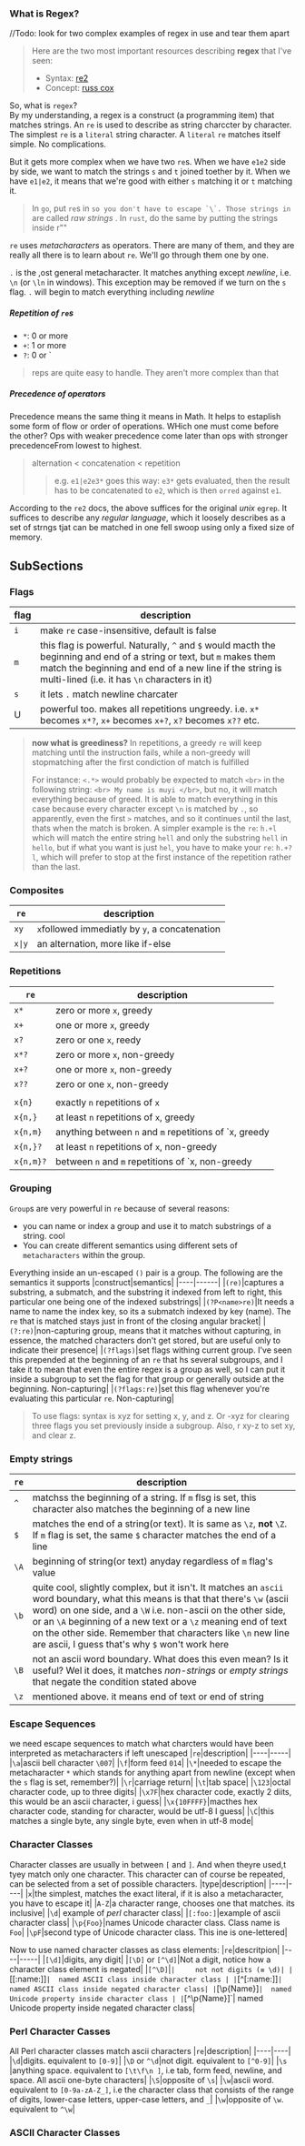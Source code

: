 ### What is Regex?
//Todo: look for two complex examples of regex in use and tear them apart
> Here are the two most important resources describing **regex** that I've seen:  
> - Syntax: [re2](https://github.com/google/re2/wiki/Syntax)
> - Concept: [russ cox](https://swtch.com/~rsc/regexp/regexp1.html)

So, what is `regex`?  
By my understanding, a regex is a construct (a programming item) that matches strings. An `re` is used to describe as string charccter by character.
The simplest `re` is a `literal` string character. A `literal` `re` matches  itself simple. No complications.  

But it gets more complex when we have two `re`s. When we have `e1e2` side by side, we want to match the strings `s` and `t` joined toether by it.
When we have `e1|e2`, it means that we're good with either `s` matching it or `t` matching it.  

> In `go`, put `re`s in `` so you don't have to escape `\`. Those strings in `` are called _raw strings_ . In `rust`, do the same by putting the strings inside r""

`re` uses _metacharacters_ as operators. There are many of them, and they are really all there is to learn about `re`. We'll go through them one by one.

`.` is the ,ost general metacharacter. It matches anything except *newline*, i.e. `\n` (or `\ln` in windows). This exception may be removed if we turn
 on the `s` flag. `.` will begin to match everything including *newline*
 
 
##### Repetition of `re`s
- `*`: 0 or more
- `+`: 1 or more
- `?`: 0 or `
> reps are quite easy to handle. They aren't more complex than that

##### Precedence of operators
Precedence means the same thing it means in Math. It helps to estaplish some form of flow or order of operations. WHich one must come before  
the other? Ops with weaker precedence come later than ops with stronger precedenceFrom lowest to highest.
 > alternation < concatenation < repetition 
 >    > e.g. `e1|e2e3*` goes this way: `e3*` gets evaluated, then the result has to be concatenated to `e2`, which is then `orred` against `e1`.

According to the `re2` docs, the above suffices for the original *unix* `egrep`. It suffices to describe any *regular language*, which it loosely describes as a
set of strngs tjat can be matched in one fell swoop using only a fixed size of memory.

## SubSections

### Flags
|flag |description|
|-----|------------|
|`i`|make `re` case-insensitive, default is false|
|`m`|this flag is powerful. Naturally, `^` and `$` would macth the beginning and end of a string or text, but `m` makes them match the beginning and end of a new line if the string is multi-lined (i.e. it has `\n` characters in it)|
|`s`| it lets `.` match newline charcater|
|U|powerful too. makes all repetitions ungreedy. i.e. `x*` becomes `x*?`, `x+` becomes `x+?`, `x?` becomes `x??` etc.|

> **now what is greediness?** In repetitions, a greedy `re` will keep matching until the instruction fails, while a non-greedy will stopmatching after the first condiction of match is fulfilled
>
> For instance: `<.*>` would probably be expected to match `<br>` in the following string: `<br> My name is muyi </br>`, but no, it will match everything because of greed.
> It is able to match everything in this case because every character except `\n` is matched by `.`, so apparently, even the first `>` matches, and so it continues until the last, thats when the match is broken.
> A simpler example is the `re`: `h.+l` which will match the entire string `hell` and only the substring `hell` in `hello`, but if what you want is just
> `hel`, you have to make your `re`: `h.+?l`, which will prefer to stop at the first instance of the repetition rather than the last.


### Composites
|`re`|description|
|---|------|
|`xy`|`x`followed immediatly by  `y`, a concatenation|
|`x\|y`|an alternation, more like if-else|

### Repetitions
|`re`|description|
|------|------|
|`x*`|zero or more `x`, greedy|
|`x+`|one or more `x`, greedy|
|`x?`|zero or one `x`, reedy|
|`x*?`|zero or more `x`, non-greedy|
|`x+?`|one or more `x`, non-greedy|
|`x??`|zero or one `x`, non-greedy|
|||
|`x{n}`|exactly `n` repetitions of `x`|
|`x{n,}`|at least `n` repetitions of `x`, greedy|
|`x{n,m}`|anything between `n` and `m` repetitions of `x, greedy |
|`x{n,}?`|at least `n` repetitions of `x`, non-greedy|
|`x{n,m}?`|between `n` and `m` repetitions of `x, non-greedy|


### Grouping
`Group`s are very powerful in `re` because of several reasons:
- you can name or index a group and use it to match substrings of a string. cool
- You can create different semantics using different sets of `metacharacters` within the group.

Everything inside an un-escaped `()` pair is a group. The following are the semantics it supports
|construct|semantics|
|----|------|
|`(re)`|captures a substring, a submatch, and the substring it indexed from left to right, this particular one being one of the indexed substrings|
|`(?P<name>re)`|It needs a name to name the index key, so its a submatch indexed by key (name). The `re` that is matched stays just in front of the closing angular bracket|
|`(?:re)`|non-capturing group, means that it  matches without capturing, in essence, the matched characters don't get stored, but are useful only to indicate their presence|
|`(?flags)`|set flags withing current group. I've seen this prepended at the beginning of an `re` that hs several subgroups, and I take it to mean that even the entire regex is a group as well, so I can put it inside a subgroup to set the flag for that group or generally outside at the beginning. Non-capturing|
|`(?flags:re)`|set this flag whenever you're evaluating this particular `re`. Non-capturing|

> To use flags: syntax is xyz for setting x, y, and z. Or -xyz for clearing three flags you set previously inside a subgroup. Also, r xy-z to set xy, and clear z.


### Empty strings
|`re`|description|
|-----|----|
|`^`|matchss the beginning of a string. If `m` flsg is set, this character also matches the beginning of a new line|
|`$`|matches the end of a string(or text). It is same as `\z`, **not** `\Z`. If `m` flag is set, the same `$` character matches the end of a line|
|`\A`| beginning of string(or text) anyday regardless of `m` flag's value|
|`\b`|quite cool, slightly complex, but it isn't. It matches an `ascii` word boundary, what this means is that that there's `\w` (ascii word) on one side, and a `\W` i.e. non-ascii on the other side, or an `\A` beginning of a new text or a `\z` meaning end of text on the other side. Remember that characters like `\n` new line are ascii, I guess that's why `$` won't work here|
|`\B`| not an ascii word boundary. What does this even mean? Is it useful? Wel it does, it matches _non-strings_ or *empty strings* that negate the condition stated above|
|`\z`| mentioned above. it means end of text or end of string|


### Escape Sequences
we need escape sequences to match what charcters would have been interpreted as metacharacters if left unescaped
|`re`|description|
|----|-----|
|`\a`|ascii bell character `\007`|
|`\f`|form feed `014`|
|`\*`|needed to escape the metacharacter `*` which stands for anything apart from newline (except when the `s` flag is set, remember?)|
|`\r`|carriage return|
|`\t`|tab space|
|`\123`|octal character code, up to three digits|
|`\x7F`|hex character code, exactly 2 diits, this would be an ascii character, i guess|
|`\x{10FFFF}`|macthes hex character code, standing for character, would be utf-8 I guess|
|`\C`|this matches a single byte, any single byte, even when in utf-8 mode|


### Character Classes
Character classes are usually in between `[` and `]`. And when theyre used,t tyey match only one character. This character can of course be repeated, can be selected from a set of possible characters.
|type|description|
|----|----|
|`x`|the simplest, matches the exact literal, if it is also a metacharacter, you have to escape it|
|`A-Z`|a character range, chooses one that matches. its inclusive|
|`\d`| example of *perl* character class|
|`[:foo:]`|example of ascii character class|
|`\p{Foo}`|names Unicode character class. Class name is `Foo`|
|`\pF`|second type of Unicode character class. This ine is one-lettered|

Now to use named character classes as class elements:
|`re`|descritpion|
|----|-----|
|`[\d]`|digits, any digit|
|`[\D]` or `[^\d]`|Not a digit, notice how a character class element is negated|
|`[^\D]`|`| 	not not digits (≡ \d)|
|`[[:name:]]`| 	named ASCII class inside character class |
|`[^[:name:]]`| 	named ASCII class inside negated character class|
|`[\p{Name}]`| 	named Unicode property inside character class |
|`[^\p{Name}]`| 	named Unicode property inside negated character class|


### Perl Character Casses
All Perl character classes match ascii characters
|`re`|description|
|----|----|
|`\d`|digits. equivalent to `[0-9]`|
|`\D` or `^\d`|not digit. equivalent to `[^0-9]`|
|`\s` |anything space. equivalent to `[\t\f\n ]`, i.e tab, form feed, newline, and space. All ascii one-byte characters|
|`\S`|opposite of `\s`|
|`\w`|ascii word. equivalent to `[0-9a-zA-Z_]`, i.e the character class that consists of the range of digits, lower-case letters, upper-case letters, and `_`|
|`\w`|opposite of `\w`. equivalent to `^\w`|


### ASCII Character Classes



